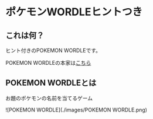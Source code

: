 # ポケモンWORDLEヒントつき

## これは何？

ヒント付きのPOKEMON WORDLEです。

POKEMON WORDLEの本家は[こちら](https://wordle.mega-yadoran.jp/)

## POKEMON WORDLEとは

お題のポケモンの名前を当てるゲーム

![POKEMON WORDLE](./images/POKEMON WORDLE.png)

